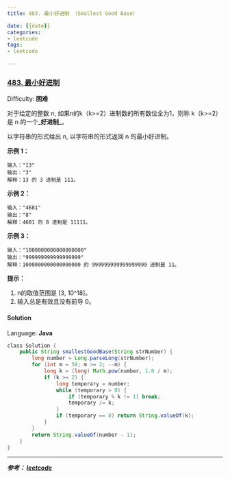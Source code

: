 ```yaml
---
title: 483. 最小好进制 （Smallest Good Base）

date: {{date}}
categories:
- leetcode
tags:
- leetcode

---
```

### [483\. 最小好进制](https://leetcode-cn.com/problems/smallest-good-base/)

Difficulty: **困难**


对于给定的整数 n, 如果n的k（k>=2）进制数的所有数位全为1，则称 k（k>=2）是 n 的一个_**好进制**_。

以字符串的形式给出 n, 以字符串的形式返回 n 的最小好进制。

**示例 1：**

```
输入："13"
输出："3"
解释：13 的 3 进制是 111。
```

**示例 2：**

```
输入："4681"
输出："8"
解释：4681 的 8 进制是 11111。
```

**示例 3：**

```
输入："1000000000000000000"
输出："999999999999999999"
解释：1000000000000000000 的 999999999999999999 进制是 11。
```

**提示：**

1.  n的取值范围是 [3, 10^18]。
2.  输入总是有效且没有前导 0。


#### Solution

Language: **Java**

```java
​class Solution {
    public String smallestGoodBase(String strNumber) {
        long number = Long.parseLong(strNumber);
        for (int m = 59; m >= 2; --m) {
            long k = (long) Math.pow(number, 1.0 / m);
            if (k >= 2) {
                long temporary = number;
                while (temporary > 0) {
                    if (temporary % k != 1) break;
                    temporary /= k;
                }
                if (temporary == 0) return String.valueOf(k);
            }
        }
        return String.valueOf(number - 1);
    }
}
```

---
***参考：
[leetcode](https://leetcode-cn.com/problems/smallest-good-base/)***
